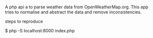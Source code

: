 A php api a to parse weather data from OpenWeatherMap.org. This app tries to normalise and abstract the data and remove inconsistencies.

steps to reproduce

$ php -S localhost:8000 index.php
